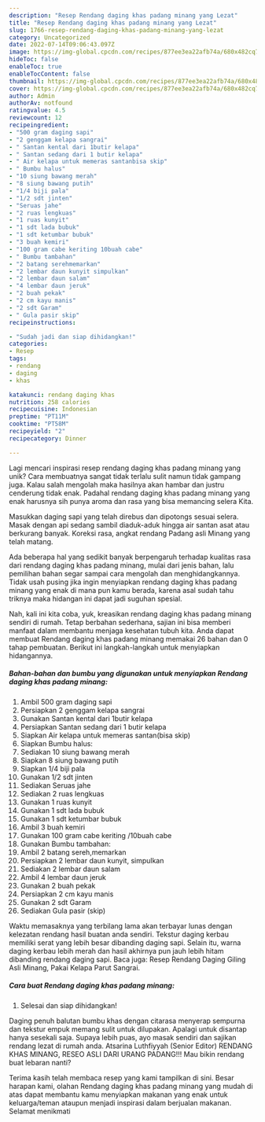 ```yaml
---
description: "Resep Rendang daging khas padang minang yang Lezat"
title: "Resep Rendang daging khas padang minang yang Lezat"
slug: 1766-resep-rendang-daging-khas-padang-minang-yang-lezat
category: Uncategorized
date: 2022-07-14T09:06:43.097Z
image: https://img-global.cpcdn.com/recipes/877ee3ea22afb74a/680x482cq70/rendang-daging-khas-padang-minang-foto-resep-utama.jpg
hideToc: false
enableToc: true
enableTocContent: false
thumbnail: https://img-global.cpcdn.com/recipes/877ee3ea22afb74a/680x482cq70/rendang-daging-khas-padang-minang-foto-resep-utama.jpg
cover: https://img-global.cpcdn.com/recipes/877ee3ea22afb74a/680x482cq70/rendang-daging-khas-padang-minang-foto-resep-utama.jpg
author: Admin
authorAv: notfound
ratingvalue: 4.5
reviewcount: 12
recipeingredient:
- "500 gram daging sapi"
- "2 genggam kelapa sangrai"
- " Santan kental dari 1butir kelapa"
- " Santan sedang dari 1 butir kelapa"
- " Air kelapa untuk memeras santanbisa skip"
- " Bumbu halus"
- "10 siung bawang merah"
- "8 siung bawang putih"
- "1/4 biji pala"
- "1/2 sdt jinten"
- "Seruas jahe"
- "2 ruas lengkuas"
- "1 ruas kunyit"
- "1 sdt lada bubuk"
- "1 sdt ketumbar bubuk"
- "3 buah kemiri"
- "100 gram cabe keriting 10buah cabe"
- " Bumbu tambahan"
- "2 batang serehmemarkan"
- "2 lembar daun kunyit simpulkan"
- "2 lembar daun salam"
- "4 lembar daun jeruk"
- "2 buah pekak"
- "2 cm kayu manis"
- "2 sdt Garam"
- " Gula pasir skip"
recipeinstructions:

- "Sudah jadi dan siap dihidangkan!"
categories:
- Resep
tags:
- rendang
- daging
- khas

katakunci: rendang daging khas 
nutrition: 258 calories
recipecuisine: Indonesian
preptime: "PT11M"
cooktime: "PT58M"
recipeyield: "2"
recipecategory: Dinner

---
```





Lagi mencari inspirasi resep rendang daging khas padang minang yang unik? Cara membuatnya sangat tidak terlalu sulit namun tidak gampang juga. Kalau salah mengolah maka hasilnya akan hambar dan justru cenderung tidak enak. Padahal rendang daging khas padang minang yang enak harusnya sih punya aroma dan rasa yang bisa memancing selera Kita.





Masukkan daging sapi yang telah direbus dan dipotongs sesuai selera. Masak dengan api sedang sambil diaduk-aduk hingga air santan asat atau berkurang banyak. Koreksi rasa, angkat rendang Padang asli Minang yang telah matang.

Ada beberapa hal yang sedikit banyak berpengaruh terhadap kualitas rasa dari rendang daging khas padang minang, mulai dari jenis bahan, lalu pemilihan bahan segar sampai cara mengolah dan menghidangkannya. Tidak usah pusing jika ingin menyiapkan rendang daging khas padang minang yang enak di mana pun kamu berada, karena asal sudah tahu triknya maka hidangan ini dapat jadi suguhan spesial.






Nah, kali ini kita coba, yuk, kreasikan rendang daging khas padang minang sendiri di rumah. Tetap berbahan sederhana, sajian ini bisa memberi manfaat dalam membantu menjaga kesehatan tubuh kita. Anda dapat membuat Rendang daging khas padang minang memakai 26 bahan dan 0 tahap pembuatan. Berikut ini langkah-langkah untuk menyiapkan hidangannya.

<!--inarticleads1-->

##### Bahan-bahan dan bumbu yang digunakan untuk menyiapkan Rendang daging khas padang minang:

1. Ambil 500 gram daging sapi
1. Persiapkan 2 genggam kelapa sangrai
1. Gunakan  Santan kental dari 1butir kelapa
1. Persiapkan  Santan sedang dari 1 butir kelapa
1. Siapkan  Air kelapa untuk memeras santan(bisa skip)
1. Siapkan  Bumbu halus:
1. Sediakan 10 siung bawang merah
1. Siapkan 8 siung bawang putih
1. Siapkan 1/4 biji pala
1. Gunakan 1/2 sdt jinten
1. Sediakan Seruas jahe
1. Sediakan 2 ruas lengkuas
1. Gunakan 1 ruas kunyit
1. Gunakan 1 sdt lada bubuk
1. Gunakan 1 sdt ketumbar bubuk
1. Ambil 3 buah kemiri
1. Gunakan 100 gram cabe keriting /10buah cabe
1. Gunakan  Bumbu tambahan:
1. Ambil 2 batang sereh,memarkan
1. Persiapkan 2 lembar daun kunyit, simpulkan
1. Sediakan 2 lembar daun salam
1. Ambil 4 lembar daun jeruk
1. Gunakan 2 buah pekak
1. Persiapkan 2 cm kayu manis
1. Gunakan 2 sdt Garam
1. Sediakan  Gula pasir (skip)


Waktu memasaknya yang terbilang lama akan terbayar lunas dengan kelezatan rendang hasil buatan anda sendiri. Tekstur daging kerbau memiliki serat yang lebih besar dibanding daging sapi. Selain itu, warna daging kerbau lebih merah dan hasil akhirnya pun jauh lebih hitam dibanding rendang daging sapi. Baca juga: Resep Rendang Daging Giling Asli Minang, Pakai Kelapa Parut Sangrai. 

<!--inarticleads2-->

##### Cara buat Rendang daging khas padang minang:


1. Selesai dan siap dihidangkan!

Daging penuh balutan bumbu khas dengan citarasa menyerap sempurna dan tekstur empuk memang sulit untuk dilupakan. Apalagi untuk disantap hanya sesekali saja. Supaya lebih puas, ayo masak sendiri dan sajikan rendang lezat di rumah anda. Atsarina Luthfiyyah (Senior Editor) RENDANG KHAS MINANG, RESEO ASLI DARI URANG PADANG!!! Mau bikin rendang buat lebaran nanti? 

Terima kasih telah membaca resep yang kami tampilkan di sini. Besar harapan kami, olahan Rendang daging khas padang minang yang mudah di atas dapat membantu kamu menyiapkan makanan yang enak untuk keluarga/teman ataupun menjadi inspirasi dalam berjualan makanan. Selamat menikmati
